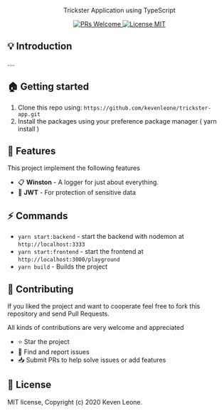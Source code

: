 <p align="center"> Trickster Application using TypeScript</p>

<p align="center">
  <a href="http://makeapullrequest.com">
    <img src="https://img.shields.io/badge/PRs-welcome-brightgreen.svg?style=flat-square" alt="PRs Welcome">
  </a>
  <a href="https://opensource.org/licenses/MIT">
    <img src="https://img.shields.io/badge/license-MIT-blue.svg?style=flat-square" alt="License MIT">
  </a>
</p>

## :bulb: Introduction 

....

## :house: Getting started

1. Clone this repo using: `https://github.com/kevenleone/trickster-app.git`
2. Install the packages using your preference package manager ( yarn install )

## :tada: Features

This project implement the following features

- :clipboard: **Winston** - A logger for just about everything. 
- :passport_control: **JWT** - For protection of sensitive data

## :zap: Commands
- `yarn start:backend` - start the backend with nodemon at `http://localhost:3333`
- `yarn start:frontend` - start the frontend at `http://localhost:3000/playground`
- `yarn build` - Builds the project

## :handshake: **Contributing**
If you liked the project and want to cooperate feel free to fork this repository and send Pull Requests.

All kinds of contributions are very welcome and appreciated

-   ⭐️ Star the project
-   🐛 Find and report issues
-   📥 Submit PRs to help solve issues or add features


## :book: License
MIT license, Copyright (c) 2020 Keven Leone.

